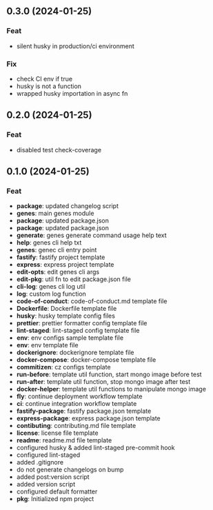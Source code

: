 ## 0.3.0 (2024-01-25)

### Feat

- silent husky in production/ci environment

### Fix

- check CI env if true
- husky is not a function
- wrapped husky importation in async fn

## 0.2.0 (2024-01-25)

### Feat

- disabled test check-coverage

## 0.1.0 (2024-01-25)

### Feat

- **package**: updated changelog script
- **genes**: main genes module
- **package**: updated package.json
- **package**: updated package.json
- **generate**: genes generate command usage help text
- **help**: genes cli help txt
- **genes**: genec cli entry point
- **fastify**: fastify project template
- **express**: express project template
- **edit-opts**: edit genes cli args
- **edit-pkg**: util fn to edit package.json file
- **cli-log**: genes cli log util
- **log**: custom log function
- **code-of-conduct**: code-of-conduct.md template file
- **Dockerfile**: Dockerfile template file
- **husky**: husky template config files
- **prettier**: prettier formatter config template file
- **lint-staged**: lint-staged config template file
- **env**: env configs sample template file
- **env**: env template file
- **dockerignore**: dockerignore template file
- **docker-compose**: docker-compose template file
- **commitizen**: cz configs template
- **run-before**: template util function, start mongo image before test
- **run-after**: template util function, stop mongo image after test
- **docker-helper**: template util functions to manipulate mongo image
- **fly**: continue deployment workflow template
- **ci**: continue integration workflow template
- **fastify-package**: fastify package.json template
- **express-package**: express package.json template
- **contibuting**: contributing.md file template
- **license**: license file template
- **readme**: readme.md file template
- configured husky & added lint-staged pre-commit hook
- configured lint-staged
- added .gitignore
- do not generate changelogs on bump
- added post:version script
- added version script
- configured default formatter
- **pkg**: Initialized npm project
